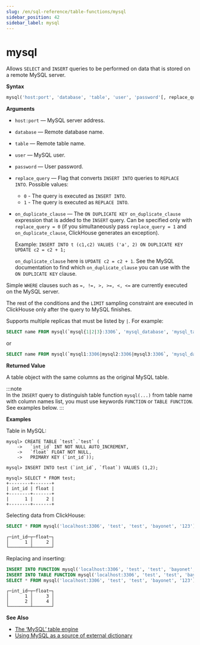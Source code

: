 ```yaml
---
slug: /en/sql-reference/table-functions/mysql
sidebar_position: 42
sidebar_label: mysql
---
```


# mysql

Allows `SELECT` and `INSERT` queries to be performed on data that is stored on a remote MySQL server.

**Syntax**

``` sql
mysql('host:port', 'database', 'table', 'user', 'password'[, replace_query, 'on_duplicate_clause'])
```

**Arguments**

-   `host:port` — MySQL server address.

-   `database` — Remote database name.

-   `table` — Remote table name.

-   `user` — MySQL user.

-   `password` — User password.

-   `replace_query` — Flag that converts `INSERT INTO` queries to `REPLACE INTO`. Possible values:
    - `0` - The query is executed as `INSERT INTO`.
    - `1` - The query is executed as `REPLACE INTO`.

-   `on_duplicate_clause` — The `ON DUPLICATE KEY on_duplicate_clause` expression that is added to the `INSERT` query. Can be specified only with `replace_query = 0` (if you simultaneously pass `replace_query = 1` and `on_duplicate_clause`, ClickHouse generates an exception).

    Example: `INSERT INTO t (c1,c2) VALUES ('a', 2) ON DUPLICATE KEY UPDATE c2 = c2 + 1;`

    `on_duplicate_clause` here is `UPDATE c2 = c2 + 1`. See the MySQL documentation to find which `on_duplicate_clause` you can use with the `ON DUPLICATE KEY` clause.

Simple `WHERE` clauses such as `=, !=, >, >=, <, <=` are currently executed on the MySQL server.

The rest of the conditions and the `LIMIT` sampling constraint are executed in ClickHouse only after the query to MySQL finishes.

Supports multiple replicas that must be listed by `|`. For example:

```sql
SELECT name FROM mysql(`mysql{1|2|3}:3306`, 'mysql_database', 'mysql_table', 'user', 'password');
```

or

```sql
SELECT name FROM mysql(`mysql1:3306|mysql2:3306|mysql3:3306`, 'mysql_database', 'mysql_table', 'user', 'password');
```

**Returned Value**

A table object with the same columns as the original MySQL table.

:::note    
In the `INSERT` query to distinguish table function `mysql(...)` from table name with column names list, you must use keywords `FUNCTION` or `TABLE FUNCTION`. See examples below.
:::

**Examples**

Table in MySQL:

``` text
mysql> CREATE TABLE `test`.`test` (
    ->   `int_id` INT NOT NULL AUTO_INCREMENT,
    ->   `float` FLOAT NOT NULL,
    ->   PRIMARY KEY (`int_id`));

mysql> INSERT INTO test (`int_id`, `float`) VALUES (1,2);

mysql> SELECT * FROM test;
+--------+-------+
| int_id | float |
+--------+-------+
|      1 |     2 |
+--------+-------+
```

Selecting data from ClickHouse:

``` sql
SELECT * FROM mysql('localhost:3306', 'test', 'test', 'bayonet', '123');
```

``` text
┌─int_id─┬─float─┐
│      1 │     2 │
└────────┴───────┘
```

Replacing and inserting:

```sql
INSERT INTO FUNCTION mysql('localhost:3306', 'test', 'test', 'bayonet', '123', 1) (int_id, float) VALUES (1, 3);
INSERT INTO TABLE FUNCTION mysql('localhost:3306', 'test', 'test', 'bayonet', '123', 0, 'UPDATE int_id = int_id + 1') (int_id, float) VALUES (1, 4);
SELECT * FROM mysql('localhost:3306', 'test', 'test', 'bayonet', '123');
```

``` text
┌─int_id─┬─float─┐
│      1 │     3 │
│      2 │     4 │
└────────┴───────┘
```

**See Also**

-   [The ‘MySQL’ table engine](../../engines/table-engines/integrations/mysql.md)
-   [Using MySQL as a source of external dictionary](../../sql-reference/dictionaries/external-dictionaries/external-dicts-dict-sources.md#dicts-external_dicts_dict_sources-mysql)


